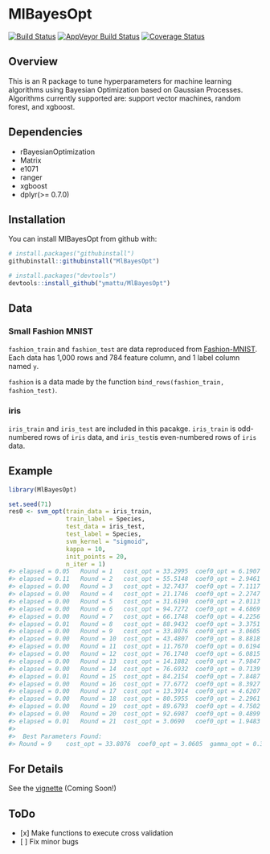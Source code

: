 
<!-- README.md is generated from README.Rmd. Please edit that file -->
MlBayesOpt
==========

[![Build Status](https://travis-ci.org/ymattu/MlBayesOpt.svg?branch=master)](https://travis-ci.org/ymattu/MlBayesOpt) [![AppVeyor Build Status](https://ci.appveyor.com/api/projects/status/github/ymattu/MlBayesOpt?branch=master&svg=true)](https://ci.appveyor.com/project/ymattu/MlBayesOpt) [![Coverage Status](https://img.shields.io/codecov/c/github/ymattu/MlBayesOpt/master.svg)](https://codecov.io/github/ymattu/MlBayesOpt?branch=master)

Overview
--------

This is an R package to tune hyperparameters for machine learning algorithms using Bayesian Optimization based on Gaussian Processes. Algorithms currently supported are: support vector machines, random forest, and xgboost.

Dependencies
------------

-   rBayesianOptimization
-   Matrix
-   e1071
-   ranger
-   xgboost
-   dplyr(&gt;= 0.7.0)

Installation
------------

You can install MlBayesOpt from github with:

``` r
# install.packages("githubinstall")
githubinstall::githubinstall("MlBayesOpt")

# install.packages("devtools")
devtools::install_github("ymattu/MlBayesOpt")
```

Data
----

### Small Fashion MNIST

`fashion_train` and `fashion_test` are data reproduced from [Fashion-MNIST](https://github.com/zalandoresearch/fashion-mnist). Each data has 1,000 rows and 784 feature column, and 1 label column named `y`.

`fashion` is a data made by the function `bind_rows(fashion_train, fashion_test)`.

### iris

`iris_train` and `iris_test` are included in this pacakge. `iris_train` is odd-numbered rows of `iris` data, and `iris_test`is even-numbered rows of `iris` data.

Example
-------

``` r
library(MlBayesOpt)

set.seed(71)
res0 <- svm_opt(train_data = iris_train,
                train_label = Species,
                test_data = iris_test,
                test_label = Species,
                svm_kernel = "sigmoid",
                kappa = 10,
                init_points = 20,
                n_iter = 1)
#> elapsed = 0.05   Round = 1   cost_opt = 33.2995  coef0_opt = 6.1907  gamma_opt = 3.7650  Value = 0.6800 
#> elapsed = 0.11   Round = 2   cost_opt = 55.5148  coef0_opt = 2.9461  gamma_opt = 6.1946  Value = 0.8000 
#> elapsed = 0.00   Round = 3   cost_opt = 32.7437  coef0_opt = 7.1117  gamma_opt = 0.3714  Value = 0.3733 
#> elapsed = 0.00   Round = 4   cost_opt = 21.1746  coef0_opt = 2.2747  gamma_opt = 6.5964  Value = 0.7600 
#> elapsed = 0.00   Round = 5   cost_opt = 31.6190  coef0_opt = 2.0113  gamma_opt = 4.0519  Value = 0.8000 
#> elapsed = 0.00   Round = 6   cost_opt = 94.7272  coef0_opt = 4.6869  gamma_opt = 6.3842  Value = 0.8133 
#> elapsed = 0.00   Round = 7   cost_opt = 66.1748  coef0_opt = 4.2256  gamma_opt = 5.4706  Value = 0.7867 
#> elapsed = 0.01   Round = 8   cost_opt = 88.9432  coef0_opt = 3.3751  gamma_opt = 1.2263  Value = 0.8000 
#> elapsed = 0.00   Round = 9   cost_opt = 33.8076  coef0_opt = 3.0605  gamma_opt = 0.3956  Value = 1.0000 
#> elapsed = 0.00   Round = 10  cost_opt = 43.4807  coef0_opt = 8.8818  gamma_opt = 8.2328  Value = 0.6800 
#> elapsed = 0.00   Round = 11  cost_opt = 11.7670  coef0_opt = 0.6194  gamma_opt = 0.2384  Value = 1.0000 
#> elapsed = 0.00   Round = 12  cost_opt = 76.1740  coef0_opt = 6.0815  gamma_opt = 1.2542  Value = 0.6667 
#> elapsed = 0.00   Round = 13  cost_opt = 14.1882  coef0_opt = 7.9847  gamma_opt = 6.0368  Value = 0.6533 
#> elapsed = 0.00   Round = 14  cost_opt = 76.6932  coef0_opt = 0.7139  gamma_opt = 5.0405  Value = 0.8400 
#> elapsed = 0.01   Round = 15  cost_opt = 84.2154  coef0_opt = 7.8487  gamma_opt = 9.5295  Value = 0.6933 
#> elapsed = 0.00   Round = 16  cost_opt = 77.6772  coef0_opt = 8.3927  gamma_opt = 9.9104  Value = 0.6533 
#> elapsed = 0.00   Round = 17  cost_opt = 13.3914  coef0_opt = 4.6207  gamma_opt = 4.7610  Value = 0.6533 
#> elapsed = 0.00   Round = 18  cost_opt = 80.5955  coef0_opt = 2.2961  gamma_opt = 6.2712  Value = 0.7867 
#> elapsed = 0.00   Round = 19  cost_opt = 89.6793  coef0_opt = 4.7502  gamma_opt = 6.5775  Value = 0.7467 
#> elapsed = 0.00   Round = 20  cost_opt = 92.6987  coef0_opt = 0.4899  gamma_opt = 1.8751  Value = 0.8533 
#> elapsed = 0.01   Round = 21  cost_opt = 3.0690   coef0_opt = 1.9483  gamma_opt = 0.2771  Value = 1.0000 
#> 
#>  Best Parameters Found: 
#> Round = 9    cost_opt = 33.8076  coef0_opt = 3.0605  gamma_opt = 0.3956  Value = 1.0000
```

For Details
-----------

See the [vignette](https://ymattu.github.io/MlBayesOpt/articles/MlBayesOpt.html) (Coming Soon!)

ToDo
----

-   \[x\] Make functions to execute cross validation
-   \[ \] Fix minor bugs
